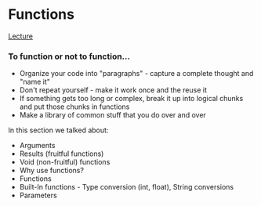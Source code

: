 # Functions

[Lecture](https://www.py4e.com/html3/04-functions)

### To function or not to function...

- Organize your code into "paragraphs" - capture a complete thought and "name it"
- Don't repeat yourself - make it work once and the reuse it
- If something gets too long or complex, break it up into logical chunks and put those chunks in functions
- Make a library of common stuff that you do over and over

In this section we talked about:
- Arguments
- Results (fruitful functions)
- Void (non-fruitful) functions
- Why use functions?
- Functions
- Built-In functions - Type conversion (int, float), String conversions
- Parameters
